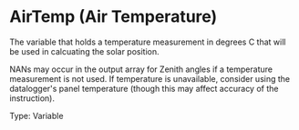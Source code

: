 # AirTemp (Air Temperature)

The variable that holds a temperature measurement in degrees C that will be used in calcuating the solar position.

NANs may occur in the output array for Zenith angles if a temperature measurement is not used. If temperature is unavailable, consider using the datalogger's panel temperature (though this may affect accuracy of the instruction).

Type: Variable
